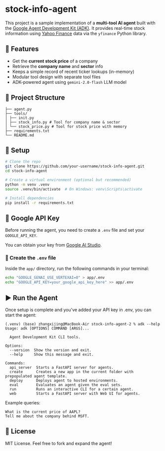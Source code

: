 # stock-info-agent

This project is a sample implementation of a **multi-tool AI agent** built with the [Google Agent Development Kit (ADK)](https://google.github.io/adk-docs/). It provides real-time stock information using [Yahoo Finance](https://pypi.org/project/yahoo-finance/) data via the `yfinance` Python library.

## 🚀 Features

- Get the **current stock price** of a company
- Retrieve the **company name** and **sector** info
- Keeps a simple record of recent ticker lookups (in-memory)
- Modular tool design with separate tool files
- ADK-powered agent using `gemini-2.0-flash` LLM model

## 🧱 Project Structure

```
├── agent.py
├── tools/
│ ├── init.py
│ ├── stock_info.py # Tool for company name & sector
│ └── stock_price.py # Tool for stock price with memory
├── requirements.txt
└── README.md
```

## 🔧 Setup

```bash
# Clone the repo
git clone https://github.com/your-username/stock-info-agent.git
cd stock-info-agent

# Create a virtual environment (optional but recommended)
python -m venv .venv 
source .venv/bin/activate  # On Windows: venv\Scripts\activate

# Install dependencies
pip install -r requirements.txt
```

## 🔐 Google API Key

Before running the agent, you need to create a `.env` file and set your `GOOGLE_API_KEY`.

You can obtain your key from [Google AI Studio](https://makersuite.google.com/app).

### 📝 Create the `.env` file

Inside the `app/` directory, run the following commands in your terminal:

```bash
echo "GOOGLE_GENAI_USE_VERTEXAI=0" > app/.env
echo "GOOGLE_API_KEY=your_google_api_key_here" >> app/.env
```

## ▶️ Run the Agent

Once setup is complete and you've added your API key in .env, you can start the agent:

```
(.venv) (base) zhangxijing@MacBook-Air stock-info-agent-2 % adk --help
Usage: adk [OPTIONS] COMMAND [ARGS]...

  Agent Development Kit CLI tools.

Options:
  --version  Show the version and exit.
  --help     Show this message and exit.

Commands:
  api_server  Starts a FastAPI server for agents.
  create      Creates a new app in the current folder with prepopulated agent template.
  deploy      Deploys agent to hosted environments.
  eval        Evaluates an agent given the eval sets.
  run         Runs an interactive CLI for a certain agent.
  web         Starts a FastAPI server with Web UI for agents.
```

Example queries:

```
What is the current price of AAPL?  
Tell me about the company behind MSFT.
```

## 📜 License

MIT License. Feel free to fork and expand the agent!